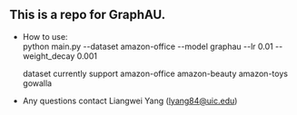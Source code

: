 ## This is a repo for GraphAU.  
  

* How to use:  
    python main.py --dataset amazon-office --model graphau --lr 0.01 --weight_decay 0.001  
    
    dataset currently support amazon-office amazon-beauty amazon-toys gowalla

* Any questions contact Liangwei Yang (lyang84@uic.edu)

